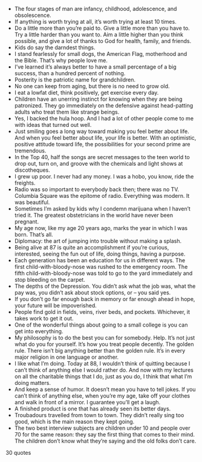  - The four stages of man are infancy, childhood, adolescence, and obsolescence.
 - If anything is worth trying at all, it’s worth trying at least 10 times.
 - Do a little more than you’re paid to. Give a little more than you have to. Try a little harder than you want to. Aim a little higher than you think possible, and give a lot of thanks to God for health, family, and friends.
 - Kids do say the darndest things.
 - I stand fearlessly for small dogs, the American Flag, motherhood and the Bible. That’s why people love me.
 - I’ve learned it’s always better to have a small percentage of a big success, than a hundred percent of nothing.
 - Posterity is the patriotic name for grandchildren.
 - No one can keep from aging, but there is no need to grow old.
 - I eat a lowfat diet, think positively, get exercise every day.
 - Children have an unerring instinct for knowing when they are being patronized. They go immediately on the defensive against head-patting adults who treat them like strange beings.
 - Yes, I backed the hula hoop. And I had a lot of other people come to me with ideas that turned out well.
 - Just smiling goes a long way toward making you feel better about life. And when you feel better about life, your life is better. With an optimistic, positive attitude toward life, the possibilities for your second prime are tremendous.
 - In the Top 40, half the songs are secret messages to the teen world to drop out, turn on, and groove with the chemicals and light shows at discotheques.
 - I grew up poor. I never had any money. I was a hobo, you know, ride the freights.
 - Radio was so important to everybody back then; there was no TV. Columbia Square was the epitome of radio. Everything was modern. It was beautiful.
 - Sometimes I’m asked by kids why I condemn marijuana when I haven’t tried it. The greatest obstetricians in the world have never been pregnant.
 - My age now, like my age 20 years ago, marks the year in which I was born. That’s all.
 - Diplomacy: the art of jumping into trouble without making a splash.
 - Being alive at 87 is quite an accomplishment if you’re curious, interested, seeing the fun out of life, doing things, having a purpose.
 - Each generation has been an education for us in different ways. The first child-with-bloody-nose was rushed to the emergency room. The fifth child-with-bloody-nose was told to go to the yard immediately and stop bleeding on the carpet.
 - The depths of the Depression. You didn’t ask what the job was, what the pay was, you didn’t ask about stock options, or – you said yes.
 - If you don’t go far enough back in memory or far enough ahead in hope, your future will be impoverished.
 - People find gold in fields, veins, river beds, and pockets. Whichever, it takes work to get it out.
 - One of the wonderful things about going to a small college is you can get into everything.
 - My philosophy is to do the best you can for somebody. Help. It’s not just what do you for yourself. It’s how you treat people decently. The golden rule. There isn’t big anything better than the golden rule. It’s in every major religion in one language or another.
 - I like what I’m doing. Today at 88, I wouldn’t think of quitting because I can’t think of anything else I would rather do. And now with my lectures on all the charitable things that I do, just as you do, I think that what I’m doing matters.
 - And keep a sense of humor. It doesn’t mean you have to tell jokes. If you can’t think of anything else, when you’re my age, take off your clothes and walk in front of a mirror. I guarantee you’ll get a laugh.
 - A finished product is one that has already seen its better days.
 - Troubadours travelled from town to town. They didn’t really sing too good, which is the main reason they kept going.
 - The two best interview subjects are children under 10 and people over 70 for the same reason: they say the first thing that comes to their mind. The children don’t know what they’re saying and the old folks don’t care.

30 quotes
